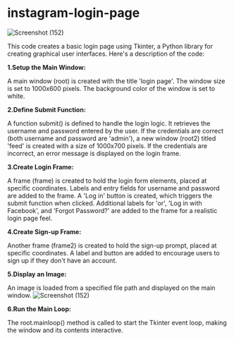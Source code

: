 # instagram-login-page
![Screenshot (152)](https://github.com/adhithyan46/instagram-login-page/assets/171124070/0814c283-71e6-4acf-95df-20bda9481aed)

This code creates a basic login page using Tkinter, a Python library for creating graphical user interfaces. Here's a description of the code:

**1.Setup the Main Window:**

A main window (root) is created with the title 'login page'.
The window size is set to 1000x600 pixels.
The background color of the window is set to white.

**2.Define Submit Function:**

A function submit() is defined to handle the login logic.
It retrieves the username and password entered by the user.
If the credentials are correct (both username and password are 'admin'), a new window (root2) titled 'feed' is created with a size of 1000x700 pixels.
If the credentials are incorrect, an error message is displayed on the login frame.

**3.Create Login Frame:**

A frame (frame) is created to hold the login form elements, placed at specific coordinates.
Labels and entry fields for username and password are added to the frame.
A 'Log in' button is created, which triggers the submit function when clicked.
Additional labels for 'or', 'Log in with Facebook', and 'Forgot Password?' are added to the frame for a realistic login page feel.

**4.Create Sign-up Frame:**

Another frame (frame2) is created to hold the sign-up prompt, placed at specific coordinates.
A label and button are added to encourage users to sign up if they don't have an account.

**5.Display an Image:**

An image is loaded from a specified file path and displayed on the main window.
![Screenshot (152)](https://github.com/adhithyan46/instagram-login-page/assets/171124070/0814c283-71e6-4acf-95df-20bda9481aed)


**6.Run the Main Loop:**

The root.mainloop() method is called to start the Tkinter event loop, making the window and its contents interactive.
